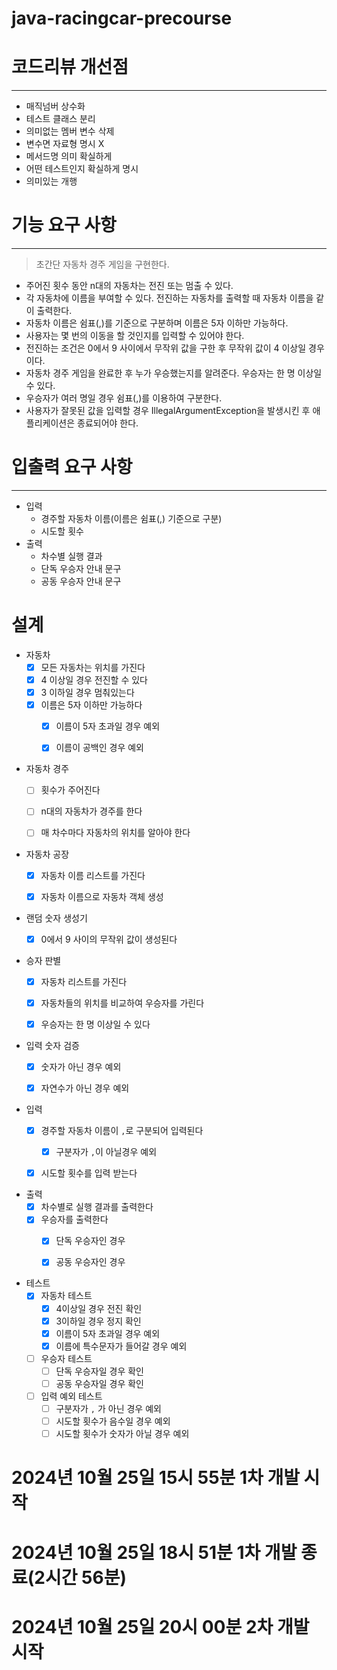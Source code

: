 # java-racingcar-precourse

# 코드리뷰 개선점

---
- 매직넘버 상수화
- 테스트 클래스 분리
- 의미없는 멤버 변수 삭제
- 변수면 자료형 명시 X
- 메서드명 의미 확실하게
- 어떤 테스트인지 확실하게 명시
- 의미있는 개행

# 기능 요구 사항

--- 
> 초간단 자동차 경주 게임을 구현한다.

- 주어진 횟수 동안 n대의 자동차는 전진 또는 멈출 수 있다.
- 각 자동차에 이름을 부여할 수 있다. 전진하는 자동차를 출력할 때 자동차 이름을 같이 출력한다.
- 자동차 이름은 쉼표(,)를 기준으로 구분하며 이름은 5자 이하만 가능하다.
- 사용자는 몇 번의 이동을 할 것인지를 입력할 수 있어야 한다.
- 전진하는 조건은 0에서 9 사이에서 무작위 값을 구한 후 무작위 값이 4 이상일 경우이다.
- 자동차 경주 게임을 완료한 후 누가 우승했는지를 알려준다. 우승자는 한 명 이상일 수 있다.
- 우승자가 여러 명일 경우 쉼표(,)를 이용하여 구분한다.
- 사용자가 잘못된 값을 입력할 경우 IllegalArgumentException을 발생시킨 후 애플리케이션은 종료되어야 한다.


# 입출력 요구 사항 

---

- 입력
  - 경주할 자동차 이름(이름은 쉼표(,) 기준으로 구분)
  - 시도할 횟수
- 출력
  - 차수별 실행 결과
  - 단독 우승자 안내 문구
  - 공동 우승자 안내 문구 

# 설계 

- 자동차
  - [x] 모든 자동차는 위치를 가진다
  - [x] 4 이상일 경우 전진할 수 있다
  - [x] 3 이하일 경우 멈춰있는다
  - [x] 이름은 5자 이하만 가능하다
    - [x] 이름이 5자 초과일 경우 예외
    - [x] 이름이 공백인 경우 예외


- 자동차 경주
  - [ ] 횟수가 주어진다
  - [ ] n대의 자동차가 경주를 한다
  - [ ] 매 차수마다 자동차의 위치를 알아야 한다


- 자동차 공장
  - [x] 자동차 이름 리스트를 가진다
  - [x] 자동차 이름으로 자동차 객체 생성


- 랜덤 숫자 생성기
  - [x] 0에서 9 사이의 무작위 값이 생성된다


- 승자 판별
  - [x] 자동차 리스트를 가진다
  - [x] 자동차들의 위치를 비교하여 우승자를 가린다
  - [x] 우승자는 한 명 이상일 수 있다


- 입력 숫자 검증
  - [x] 숫자가 아닌 경우 예외
  - [x] 자연수가 아닌 경우 예외


- 입력
  - [x] 경주할 자동차 이름이 `,`로 구분되어 입력된다
    - [x] 구분자가 `,`이 아닐경우 예외
  - [x] 시도할 횟수를 입력 받는다


- 출력
  - [x] 차수별로 실행 결과를 출력한다
  - [x] 우승자를 출력한다
    - [x] 단독 우승자인 경우
    - [x] 공동 우승자인 경우


- 테스트
  - [x] 자동차 테스트
    - [x] 4이상일 경우 전진 확인
    - [x] 3이하일 경우 정지 확인
    - [x] 이름이 5자 초과일 경우 예외
    - [x] 이름에 특수문자가 들어갈 경우 예외
  - [ ] 우승자 테스트
    - [ ] 단독 우승자일 경우 확인
    - [ ] 공동 우승자일 경우 확인
  - [ ] 입력 예외 테스트
    - [ ] 구분자가 `,` 가 아닌 경우 예외
    - [ ] 시도할 횟수가 음수일 경우 예외
    - [ ] 시도할 횟수가 숫자가 아닐 경우 예외

# 2024년 10월 25일 15시 55분 1차 개발 시작  
# 2024년 10월 25일 18시 51분 1차 개발 종료(2시간 56분)
# 2024년 10월 25일 20시 00분 2차 개발 시작
